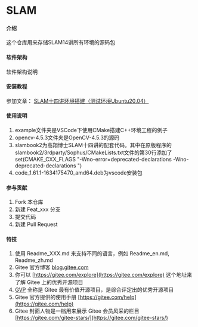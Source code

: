 # SLAM

#### 介绍
这个仓库用来存储SLAM14讲所有环境的源码包

#### 软件架构
软件架构说明


#### 安装教程

参加文章：
[SLAM十四讲环境搭建（测试环境Ubuntu20.04）](http://zhuanlan.zhihu.com/p/452256687)

#### 使用说明

1.  example文件夹是VSCode下使用CMake搭建C++环境工程的例子
2.  opencv-4.5.3文件夹是OpenCV-4.5.3的源码
3.  slambook2为高翔博士SLAM十四讲的配套代码。其中在原版程序的slambook2/3rdparty/Sophus/CMakeLists.txt文件的第30行添加了
set(CMAKE_CXX_FLAGS "-Wno-error=deprecated-declarations -Wno-deprecated-declarations ")
4.  code_1.61.1-1634175470_amd64.deb为vscode安装包

#### 参与贡献

1.  Fork 本仓库
2.  新建 Feat_xxx 分支
3.  提交代码
4.  新建 Pull Request


#### 特技

1.  使用 Readme\_XXX.md 来支持不同的语言，例如 Readme\_en.md, Readme\_zh.md
2.  Gitee 官方博客 [blog.gitee.com](https://blog.gitee.com)
3.  你可以 [https://gitee.com/explore](https://gitee.com/explore) 这个地址来了解 Gitee 上的优秀开源项目
4.  [GVP](https://gitee.com/gvp) 全称是 Gitee 最有价值开源项目，是综合评定出的优秀开源项目
5.  Gitee 官方提供的使用手册 [https://gitee.com/help](https://gitee.com/help)
6.  Gitee 封面人物是一档用来展示 Gitee 会员风采的栏目 [https://gitee.com/gitee-stars/](https://gitee.com/gitee-stars/)
